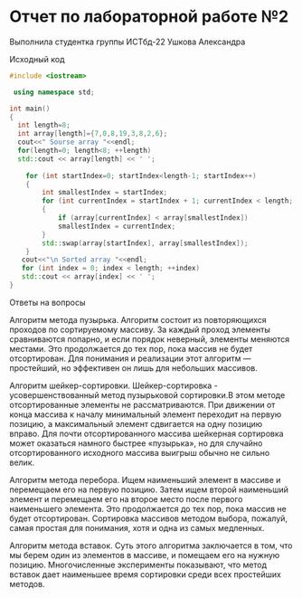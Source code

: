 # Отчет по лабораторной работе №2

Выполнила студентка группы ИСТбд-22 Ушкова Александра

Исходный код

```C++
#include <iostream>

 using namespace std;

int main()
{
  int length=8;
  int array[length]={7,0,8,19,3,8,2,6};
  cout<<" Sourse array "<<endl;
  for(length=0; length<8; ++length)
  std::cout << array[length] << ' ';
  
    for (int startIndex=0; startIndex<length-1; startIndex++)
    {
        int smallestIndex = startIndex;
        for (int currentIndex = startIndex + 1; currentIndex < length; ++currentIndex)
        {
            if (array[currentIndex] < array[smallestIndex])
            smallestIndex = currentIndex;
        }
        std::swap(array[startIndex], array[smallestIndex]);
    }
   cout<<"\n Sorted array "<<endl;
   for (int index = 0; index < length; ++index)
   std::cout << array[index] << ' ';
}
```

Ответы на вопросы

Алгоритм метода пузырька. Алгоритм состоит из повторяющихся проходов по сортируемому массиву. За каждый проход элементы сравниваются попарно, и если порядок неверный, элементы меняются местами. Это продолжается до тех пор, пока массив не будет отсортирован.
Для понимания и реализации этот алгоритм — простейший, но эффективен он лишь для небольших массивов.

Алгоритм шейкер-сортировки. Шейкер-сортировка - усовершенствованный метод пузырьковой сортировки.В этом методе отсортированные элементы не рассматриваются. При движении от конца массива к началу минимальный элемент переходит на первую позицию, а максимальный элемент сдвигается на одну позицию вправо.
Для почти отсортированного массива шейкерная сортировка может оказаться намного быстрее «пузырька», но для случайно отсортированного исходного массива выигрыш обычно не сильно велик.

Алгоритм метода перебора. Ищем наименьший элемент в массиве и перемещаем его на первую позицию. Затем ищем второй наименьший элемент и перемещаем его на второе место после первого наименьшего элемента. Это продолжается до тех пор, пока массив не будет отсортирован.
Сортировка массивов методом выбора, пожалуй, самая простая для понимания, хотя и одна из самых медленных.

Алгоритм метода вставок. Суть этого алгоритма заключается в том, что мы берем один из элементов в массиве, и помещаем его на нужную позицию. Многочисленные эксперименты показывают, что метод вставок дает наименьшее время сортировки среди всех простейших методов.
